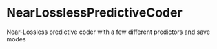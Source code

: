 # NearLosslessPredictiveCoder
Near-Lossless predictive coder with a few different predictors and save modes
